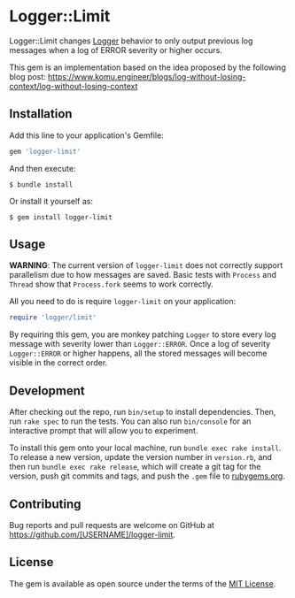# Logger::Limit

Logger::Limit changes [Logger](https://github.com/ruby/logger) behavior to only output previous log messages when a log of ERROR severity or higher occurs.

This gem is an implementation based on the idea proposed by the following blog post: https://www.komu.engineer/blogs/log-without-losing-context/log-without-losing-context

## Installation

Add this line to your application's Gemfile:

```ruby
gem 'logger-limit'
```

And then execute:

    $ bundle install

Or install it yourself as:

    $ gem install logger-limit

## Usage

**WARNING**: The current version of `logger-limit` does not correctly support parallelism due to how messages are saved. Basic tests with `Process` and `Thread` show that `Process.fork` seems to work correctly.

All you need to do is require `logger-limit` on your application:

```ruby
require 'logger/limit'
```

By requiring this gem, you are monkey patching `Logger` to store every log message with severity lower than `Logger::ERROR`. Once a log of severity `Logger::ERROR` or higher happens, all the stored messages will become visible in the correct order.

## Development

After checking out the repo, run `bin/setup` to install dependencies. Then, run `rake spec` to run the tests. You can also run `bin/console` for an interactive prompt that will allow you to experiment.

To install this gem onto your local machine, run `bundle exec rake install`. To release a new version, update the version number in `version.rb`, and then run `bundle exec rake release`, which will create a git tag for the version, push git commits and tags, and push the `.gem` file to [rubygems.org](https://rubygems.org).

## Contributing

Bug reports and pull requests are welcome on GitHub at https://github.com/[USERNAME]/logger-limit.


## License

The gem is available as open source under the terms of the [MIT License](https://opensource.org/licenses/MIT).
